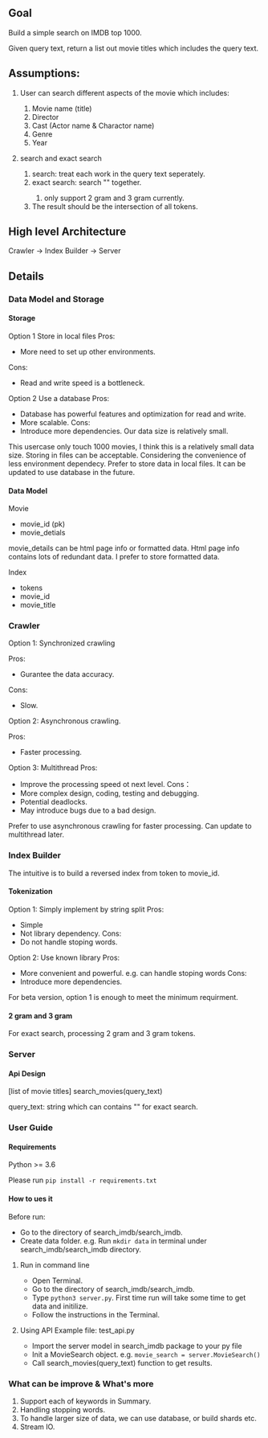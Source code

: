 

## Goal
Build a simple search on IMDB top 1000. 

Given query text, return a list out movie titles which includes the query text.

## Assumptions:
1. User can search different aspects of the movie which includes:
    1. Movie name (title)
    2. Director
    3. Cast (Actor name & Charactor name)
    4. Genre
    5. Year

2. search and exact search
    1. search: treat each work in the query text seperately. 
    2. exact search: search "<exact query text>" together.
        1. only support 2 gram and 3 gram currently.
    3. The result should be the intersection of all tokens.

## High level Architecture

Crawler -> Index Builder -> Server


## Details
### Data Model and Storage
#### Storage
Option 1 Store in local files
Pros:
- More need to set up other environments.

Cons:
- Read and write speed is a bottleneck.

Option 2 Use a database
Pros:
- Database has powerful features and optimization for read and write.
- More scalable.
Cons:
- Introduce more dependencies. Our data size is relatively small.


This usercase only touch 1000 movies, I think this is a relatively small data size. Storing in files can be acceptable. Considering the convenience of less environment dependecy. Prefer to store data in local files.
It can be updated to use database in the future.

#### Data Model
Movie
- movie_id (pk)
- movie_detials

movie_details can be html page info or formatted data. Html page info contains lots of redundant data. I prefer to store formatted data.

Index
- tokens
- movie_id
- movie_title


### Crawler

Option 1: Synchronized crawling

Pros:
- Gurantee the data accuracy.

Cons:
- Slow.

Option 2: Asynchronous crawling.

Pros: 
- Faster processing.

Option 3: Multithread
Pros: 
- Improve the processing speed ot next level.
Cons：
- More complex design, coding, testing and debugging.
- Potential deadlocks.
- May introduce bugs due to a bad design.

Prefer to use asynchronous crawling for faster processing. Can update to multithread later.

### Index Builder
The intuitive is to build a reversed index from token to movie_id.


#### Tokenization
Option 1: Simply implement by string split
Pros:
- Simple
- Not library dependency.
Cons:
- Do not handle stoping words.

Option 2: Use known library
Pros:
- More convenient and powerful. e.g. can handle stoping words
Cons:
- Introduce more dependencies.

For beta version, option 1 is enough to meet the minimum requirment.


#### 2 gram and 3 gram 
For exact search, processing 2 gram and 3 gram tokens.


### Server

#### Api Design
[list of movie titles] search_movies(query_text)

query_text: string which can contains "" for exact search.


### User Guide

#### Requirements
Python >= 3.6

Please run `pip install -r requirements.txt`

#### How to ues it
Before run:
- Go to the directory of search_imdb/search_imdb.
- Create data folder. e.g. Run `mkdir data` in terminal under search_imdb/search_imdb directory.

1. Run in command line
    - Open Terminal.
    - Go to the directory of search_imdb/search_imdb.
    - Type `python3 server.py`. First time run will take some time to get data and initilize.
    - Follow the instructions in the Terminal.

2. Using API
Example file: test_api.py
    - Import the server model in search_imdb package to your py file
    - Init a MovieSearch object. e.g. `movie_search = server.MovieSearch()`
    - Call search_movies(query_text) function to get results.

### What can be improve & What's more

1. Support each of keywords in Summary.
2. Handling stopping words.
3. To handle larger size of data, we can use database, or build shards etc.
4. Stream IO.